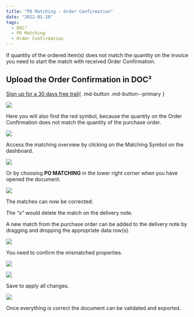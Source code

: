 ```yaml
---
title: "PO Matching - Order Confirmation"
date: "2022-01-28"
tags:
  - DOC²
  - PO Matching 
  - Order Confirmation
---
```


If quantity of the ordered item(s) does not match the quantity on the invoice you need to start the match with received Order Confirmation.

## Upload the Order Confirmation in DOC²

[Sign up for a 30 days free trail](https://app.polydocs.io){ .md-button .md-button--primary }


![](/_images/doc2/DOC²_POM_OC_1.png)

Here you will also find the red symbol, because the quantity on the Order Confirmation does not match the quantity of the purchase order.

![](/_images/doc2/DOC²_POM_OC_2.png)

Access the matching overview by clicking on the Matching Symbol on the dashboard.

![](/_images/doc2/DOC²_POM_OC_3.png)

Or by choosing **PO MATCHING** in the lower right corner when you have opened the document.

![](/_images/doc2/DOC²_POM_DN_4.png)

The matches can now be corrected:

The “x” would delete the match on the delivery note.

A new match from the purchase order can be added to the delivery note by dragging and dropping the appropriate data row(s).

![](/_images/doc2/DOC²_POM_OC_5.png)

You need to confirm the mismatched properties.

![](/_images/doc2/DOC²_POM_DN_6.png)

![](/_images/doc2/DOC²_POM_DN_7.png)

Save to apply all changes.

![](/_images/doc2/DOC²_POM_DN_8.png)

Once everything is correct the document can be validated and exported.
